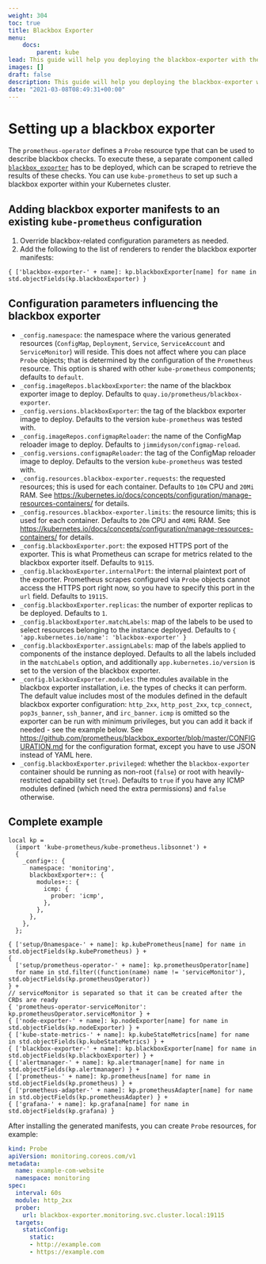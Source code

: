 ```yaml
---
weight: 304
toc: true
title: Blackbox Exporter
menu:
    docs:
        parent: kube
lead: This guide will help you deploying the blackbox-exporter with the Probe custom resource definition.
images: []
draft: false
description: This guide will help you deploying the blackbox-exporter with the Probe custom resource definition.
date: "2021-03-08T08:49:31+00:00"
---
```


# Setting up a blackbox exporter

The `prometheus-operator` defines a `Probe` resource type that can be used to describe blackbox checks. To execute these, a separate component called [`blackbox_exporter`](https://github.com/prometheus/blackbox_exporter) has to be deployed, which can be scraped to retrieve the results of these checks. You can use `kube-prometheus` to set up such a blackbox exporter within your Kubernetes cluster.

## Adding blackbox exporter manifests to an existing `kube-prometheus` configuration

1. Override blackbox-related configuration parameters as needed.
2. Add the following to the list of renderers to render the blackbox exporter manifests:

```
{ ['blackbox-exporter-' + name]: kp.blackboxExporter[name] for name in std.objectFields(kp.blackboxExporter) }
```

## Configuration parameters influencing the blackbox exporter

* `_config.namespace`: the namespace where the various generated resources (`ConfigMap`, `Deployment`, `Service`, `ServiceAccount` and `ServiceMonitor`) will reside. This does not affect where you can place `Probe` objects; that is determined by the configuration of the `Prometheus` resource. This option is shared with other `kube-prometheus` components; defaults to `default`.
* `_config.imageRepos.blackboxExporter`: the name of the blackbox exporter image to deploy. Defaults to `quay.io/prometheus/blackbox-exporter`.
* `_config.versions.blackboxExporter`: the tag of the blackbox exporter image to deploy. Defaults to the version `kube-prometheus` was tested with.
* `_config.imageRepos.configmapReloader`: the name of the ConfigMap reloader image to deploy. Defaults to `jimmidyson/configmap-reload`.
* `_config.versions.configmapReloader`: the tag of the ConfigMap reloader image to deploy. Defaults to the version `kube-prometheus` was tested with.
* `_config.resources.blackbox-exporter.requests`: the requested resources; this is used for each container. Defaults to `10m` CPU and `20Mi` RAM. See https://kubernetes.io/docs/concepts/configuration/manage-resources-containers/ for details.
* `_config.resources.blackbox-exporter.limits`: the resource limits; this is used for each container. Defaults to `20m` CPU and `40Mi` RAM. See https://kubernetes.io/docs/concepts/configuration/manage-resources-containers/ for details.
* `_config.blackboxExporter.port`: the exposed HTTPS port of the exporter. This is what Prometheus can scrape for metrics related to the blackbox exporter itself. Defaults to `9115`.
* `_config.blackboxExporter.internalPort`: the internal plaintext port of the exporter. Prometheus scrapes configured via `Probe` objects cannot access the HTTPS port right now, so you have to specify this port in the `url` field. Defaults to `19115`.
* `_config.blackboxExporter.replicas`: the number of exporter replicas to be deployed. Defaults to `1`.
* `_config.blackboxExporter.matchLabels`: map of the labels to be used to select resources belonging to the instance deployed. Defaults to `{ 'app.kubernetes.io/name': 'blackbox-exporter' }`
* `_config.blackboxExporter.assignLabels`: map of the labels applied to components of the instance deployed. Defaults to all the labels included in the `matchLabels` option, and additionally `app.kubernetes.io/version` is set to the version of the blackbox exporter.
* `_config.blackboxExporter.modules`: the modules available in the blackbox exporter installation, i.e. the types of checks it can perform. The default value includes most of the modules defined in the default blackbox exporter configuration: `http_2xx`, `http_post_2xx`, `tcp_connect`, `pop3s_banner`, `ssh_banner`, and `irc_banner`. `icmp` is omitted so the exporter can be run with minimum privileges, but you can add it back if needed - see the example below. See https://github.com/prometheus/blackbox_exporter/blob/master/CONFIGURATION.md for the configuration format, except you have to use JSON instead of YAML here.
* `_config.blackboxExporter.privileged`: whether the `blackbox-exporter` container should be running as non-root (`false`) or root with heavily-restricted capability set (`true`). Defaults to `true` if you have any ICMP modules defined (which need the extra permissions) and `false` otherwise.

## Complete example

```jsonnet
local kp =
  (import 'kube-prometheus/kube-prometheus.libsonnet') +
  {
    _config+:: {
      namespace: 'monitoring',
      blackboxExporter+:: {
        modules+:: {
          icmp: {
            prober: 'icmp',
          },
        },
      },
    },
  };

{ ['setup/0namespace-' + name]: kp.kubePrometheus[name] for name in std.objectFields(kp.kubePrometheus) } +
{
  ['setup/prometheus-operator-' + name]: kp.prometheusOperator[name]
  for name in std.filter((function(name) name != 'serviceMonitor'), std.objectFields(kp.prometheusOperator))
} +
// serviceMonitor is separated so that it can be created after the CRDs are ready
{ 'prometheus-operator-serviceMonitor': kp.prometheusOperator.serviceMonitor } +
{ ['node-exporter-' + name]: kp.nodeExporter[name] for name in std.objectFields(kp.nodeExporter) } +
{ ['kube-state-metrics-' + name]: kp.kubeStateMetrics[name] for name in std.objectFields(kp.kubeStateMetrics) } +
{ ['blackbox-exporter-' + name]: kp.blackboxExporter[name] for name in std.objectFields(kp.blackboxExporter) } +
{ ['alertmanager-' + name]: kp.alertmanager[name] for name in std.objectFields(kp.alertmanager) } +
{ ['prometheus-' + name]: kp.prometheus[name] for name in std.objectFields(kp.prometheus) } +
{ ['prometheus-adapter-' + name]: kp.prometheusAdapter[name] for name in std.objectFields(kp.prometheusAdapter) } +
{ ['grafana-' + name]: kp.grafana[name] for name in std.objectFields(kp.grafana) }
```

After installing the generated manifests, you can create `Probe` resources, for example:

```yaml
kind: Probe
apiVersion: monitoring.coreos.com/v1
metadata:
  name: example-com-website
  namespace: monitoring
spec:
  interval: 60s
  module: http_2xx
  prober:
    url: blackbox-exporter.monitoring.svc.cluster.local:19115
  targets:
    staticConfig:
      static:
      - http://example.com
      - https://example.com
```
